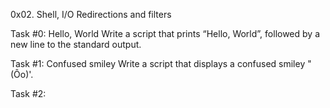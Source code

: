 0x02. Shell, I/O Redirections and filters

Task #0: Hello, World
Write a script that prints “Hello, World”, followed by a new line to the standard output.

Task #1: Confused smiley
Write a script that displays a confused smiley "(Ôo)'.

Task #2: 
